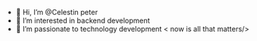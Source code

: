 - 👋 Hi, I’m @Celestin peter
- 👀 I’m interested in backend development
- 💞️ I’m passionate to technology development
      < now is all that matters/> 


<!---
Peter-DEV10/Peter-DEV10 is a ✨ special ✨ repository because its `README.md` (this file) appears on your GitHub profile.
You can click the Preview link to take a look at your changes.
--->
